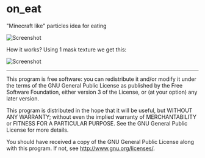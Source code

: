 # on_eat

"Minecraft like" particles idea for eating

![Screenshot](https://i.ibb.co/PhwMGMM/bandicam-2019-05-15-19-55-00-126.gif)

How it works? Using 1 mask texture we get this:

![Screenshot](https://i.ibb.co/Fkr5rxL/ready.gif)

---------------------------------------------------------------------
This program is free software: you can redistribute it and/or modify
it under the terms of the GNU General Public License as published by
the Free Software Foundation, either version 3 of the License, or
(at your option) any later version.

This program is distributed in the hope that it will be useful,
but WITHOUT ANY WARRANTY; without even the implied warranty of
MERCHANTABILITY or FITNESS FOR A PARTICULAR PURPOSE.  See the
GNU General Public License for more details.

You should have received a copy of the GNU General Public License
along with this program.  If not, see <http://www.gnu.org/licenses/>.
